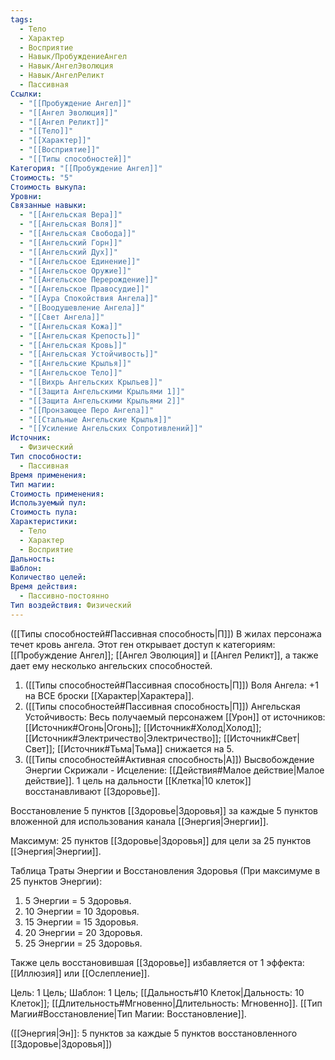 ```yaml
---
tags:
  - Тело
  - Характер
  - Восприятие
  - Навык/ПробуждениеАнгел
  - Навык/АнгелЭволюция
  - Навык/АнгелРеликт
  - Пассивная
Ссылки:
  - "[[Пробуждение Ангел]]"
  - "[[Ангел Эволюция]]"
  - "[[Ангел Реликт]]"
  - "[[Тело]]"
  - "[[Характер]]"
  - "[[Восприятие]]"
  - "[[Типы способностей]]"
Категория: "[[Пробуждение Ангел]]"
Стоимость: "5"
Стоимость выкупа: 
Уровни: 
Связанные навыки:
  - "[[Ангельская Вера]]"
  - "[[Ангельская Воля]]"
  - "[[Ангельская Свобода]]"
  - "[[Ангельский Горн]]"
  - "[[Ангельский Дух]]"
  - "[[Ангельское Единение]]"
  - "[[Ангельское Оружие]]"
  - "[[Ангельское Перерождение]]"
  - "[[Ангельское Правосудие]]"
  - "[[Аура Спокойствия Ангела]]"
  - "[[Воодушевление Ангела]]"
  - "[[Свет Ангела]]"
  - "[[Ангельская Кожа]]"
  - "[[Ангельская Крепость]]"
  - "[[Ангельская Кровь]]"
  - "[[Ангельская Устойчивость]]"
  - "[[Ангельские Крылья]]"
  - "[[Ангельское Тело]]"
  - "[[Вихрь Ангельских Крыльев]]"
  - "[[Защита Ангельскими Крыльями 1]]"
  - "[[Защита Ангельскими Крыльями 2]]"
  - "[[Пронзающее Перо Ангела]]"
  - "[[Стальные Ангельские Крылья]]"
  - "[[Усиление Ангельских Сопротивлений]]"
Источник:
  - Физический
Тип способности:
  - Пассивная
Время применения: 
Тип магии: 
Стоимость применения: 
Используемый пул: 
Стоимость пула: 
Характеристики:
  - Тело
  - Характер
  - Восприятие
Дальность: 
Шаблон: 
Количество целей: 
Время действия:
  - Пассивно-постоянно
Тип воздействия: Физический
---
```



([[Типы способностей#Пассивная способность|П]]) В жилах персонажа течет кровь ангела. Этот ген открывает доступ к категориям: [[Пробуждение Ангел]]; [[Ангел Эволюция]] и [[Ангел Реликт]], а также дает ему несколько ангельских способностей. 

1. ([[Типы способностей#Пассивная способность|П]]) Воля Ангела: +1 на ВСЕ броски [[Характер|Характера]].
2. ([[Типы способностей#Пассивная способность|П]]) Ангельская Устойчивость: Весь получаемый персонажем [[Урон]] от источников: [[Источник#Огонь|Огонь]]; [[Источник#Холод|Холод]]; [[Источник#Электричество|Электричество]]; [[Источник#Свет|Свет]]; [[Источник#Тьма|Тьма]] снижается на 5. 
3. ([[Типы способностей#Активная способность|А]]) Высвобождение Энергии Скрижали - Исцеление:  [[Действия#Малое действие|Малое действие]]. 1 цель на дальности [[Клетка|10 клеток]] восстанавливают [[Здоровье]].

Восстановление 5 пунктов [[Здоровье|Здоровья]] за каждые 5 пунктов вложенной для использования канала [[Энергия|Энергии]]. 

Максимум: 25 пунктов [[Здоровье|Здоровья]] для цели  за 25 пунктов [[Энергия|Энергии]].

Таблица Траты Энергии и Восстановления Здоровья
(При максимуме в 25 пунктов Энергии):

1. 5 Энергии = 5 Здоровья.
2. 10 Энергии = 10 Здоровья.
3. 15 Энергии = 15 Здоровья. 
4. 20 Энергии = 20 Здоровья.
5. 25 Энергии = 25 Здоровья.

Также цель восстановившая [[Здоровье]] избавляется от 1 эффекта: [[Иллюзия]] или [[Ослепление]]. 

Цель: 1 Цель; Шаблон: 1 Цель; [[Дальность#10 Клеток|Дальность: 10 Клеток]]; [[Длительность#Мгновенно|Длительность: Мгновенно]]. [[Тип Магии#Восстановление|Тип Магии: Восстановление]].

([[Энергия|Эн]]: 5 пунктов за каждые 5 пунктов восстановленного [[Здоровье|Здоровья]])
